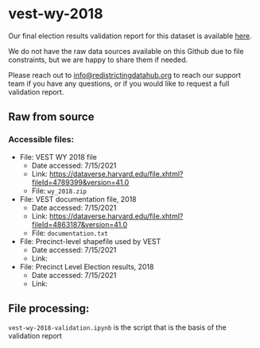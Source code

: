 # vest-wy-2018

Our final election results validation report for this dataset is available [here](https://redistrictingdatahub.org/dataset/).

We do not have the raw data sources available on this Github due to file constraints, but we are happy to share them if needed. 

Please reach out to info@redistrictingdatahub.org to reach our support team if you have any questions, or if you would like to request a full validation report. 

## Raw from source

### Accessible files:

- File: VEST WY 2018 file
   - Date accessed: 7/15/2021
   - Link: https://dataverse.harvard.edu/file.xhtml?fileId=4789399&version=41.0
   - File: `wy_2018.zip`
- File: VEST documentation file, 2018
   - Date accessed: 7/15/2021
   - Link: https://dataverse.harvard.edu/file.xhtml?fileId=4863187&version=41.0
   - File: `documentation.txt`
- File: Precinct-level shapefile used by VEST
  - Date accessed: 7/15/2021
  - Link: 
- File: Precinct Level Election results, 2018
  - Date accessed: 7/15/2021
  - Link: 

## File processing:

`vest-wy-2018-validation.ipynb` is the script that is the basis of the validation report
